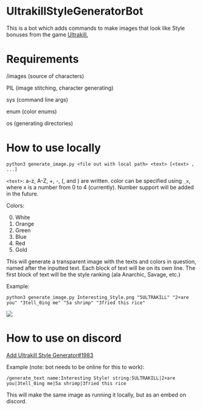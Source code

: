 # UltrakillStyleGeneratorBot

This is a bot which adds commands to make images that look like Style bonuses from the game [Ultrakill.](https://store.steampowered.com/app/1229490/ULTRAKILL/)

# Requirements
/images (source of characters)

PIL (image stitching, character generating)

sys (command line args)

enum (color enums)

os (generating directories)

# How to use locally
```python3 generate_image.py <file out with local path> <text> [<text> , ...]```

`<text>`: a-z, A-Z, +, -, (, and ) are written. color can be specified using `_x`, where x is a number from 0 to 4 (currently). Number support will be added in the future.

Colors:

0. White
1. Orange
2. Green
3. Blue
4. Red
5. Gold


This will generate a transparent image with the texts and colors in question, named after the inputted text. Each block of text will be on its own line. The first block of text will be the style ranking (ala Anarchic, Savage, etc.)

Example:

```python3 generate_image.py Interesting_Style.png "5ULTRAKILL" "2+are you" "3tell_0ing me" "5a shrimp" "3fried this rice"```

![](https://github.com/SHyguymoll/UltrakillStyleGeneratorBot/blob/main/Interesting_Style.png?raw=true)

# How to use on discord
[Add Ultrakill Style Generator#1983](https://discord.com/api/oauth2/authorize?client_id=939773647638392883&permissions=277025442816&scope=bot)

Example (note: bot needs to be online for this to work):

```/generate_text name:Interesting Style! string:5ULTRAKILL|2+are you|3tell_0ing me|5a shrimp|3fried this rice```

This will make the same image as running it locally, but as an embed on discord.
